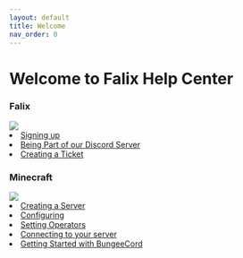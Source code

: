 ```yaml
---
layout: default
title: Welcome
nav_order: 0
---
```

<style>a#edit-this-page {display: none;}</style>

# Welcome to Falix Help Center

<div class="grid-gs">
    <div id="falix-gs-c" class="card-gs">
        <div class="card-gs-h">
            <h3>Falix</h3>
        </div>
        <span id="falix-gs-s" class="symbol-gs"><img src="https://software.falixnodes.net/src/images/icons/favicon/1024x1024.png"></span>
        <ui>
            <li><a href="https://help.falixnodes.net/falix/general/getting-started/#signing-up">Signing up</a></li>
            <li><a href="https://help.falixnodes.net/falix/general/getting-started/#being-part-of-our-discord-server">Being Part of our Discord Server</a></li>
            <li><a href="https://help.falixnodes.net/falix/general/creating-a-ticket">Creating a Ticket</a></li>
        </ui>
    </div>
    <div id="minecraft-gs-c" class="card-gs">
        <div class="card-gs-h">
            <h3>Minecraft</h3>
        </div>
        <span id="minecraft-gs-s" class="symbol-gs"><img src="https://www.minecraft.net/etc.clientlibs/minecraft/clientlibs/main/resources/img/GrassBlock_HighRes.png"></span>
        <ui>
            <li><a href="https://help.falixnodes.net/minecraft/general/getting-started/#creating-a-server">Creating a Server</a></li>
            <li><a href="https://help.falixnodes.net/minecraft/general/getting-started/#configuring">Configuring</a></li>
            <li><a href="https://help.falixnodes.net/minecraft/general/getting-started/#setting-operators">Setting Operators</a></li>
            <li><a href="https://help.falixnodes.net/minecraft/general/getting-started/#connecting">Connecting to your server</a></li>
            <li><a href="https://help.falixnodes.net/minecraft/bungeecord/getting-started">Getting Started with BungeeCord</a></li>
        </ui>
    </div>
    <!-- <div id="discord-gs-c" class="card-gs">
        <div class="card-gs-h">
            <h3>Discord</h3>
        </div>
        <span id="discord-gs-s" class="symbol-gs"><img src=""></span>
        <ui>
        </ui>
    </div> -->
</div>


<style>
.main-content hr + * {
    margin-top: 80px;
}
</style>